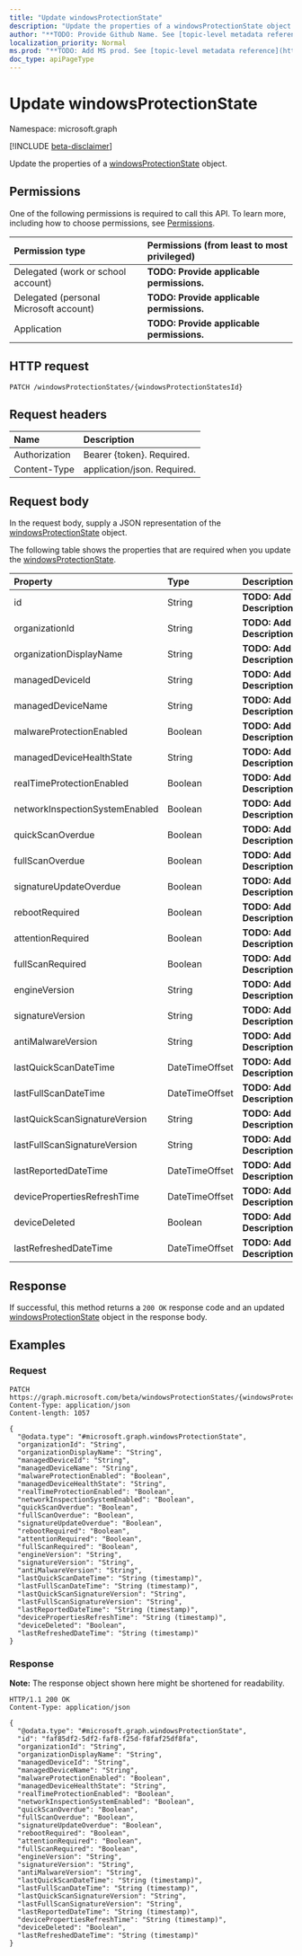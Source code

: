 ```yaml
---
title: "Update windowsProtectionState"
description: "Update the properties of a windowsProtectionState object."
author: "**TODO: Provide Github Name. See [topic-level metadata reference](https://msgo.azurewebsites.net/add/document/guidelines/metadata.html#topic-level-metadata)**"
localization_priority: Normal
ms.prod: "**TODO: Add MS prod. See [topic-level metadata reference](https://msgo.azurewebsites.net/add/document/guidelines/metadata.html#topic-level-metadata)**"
doc_type: apiPageType
---
```


# Update windowsProtectionState
Namespace: microsoft.graph

[!INCLUDE [beta-disclaimer](../../includes/beta-disclaimer.md)]

Update the properties of a [windowsProtectionState](../resources/windowsprotectionstate.md) object.

## Permissions
One of the following permissions is required to call this API. To learn more, including how to choose permissions, see [Permissions](/graph/permissions-reference).

|Permission type|Permissions (from least to most privileged)|
|:---|:---|
|Delegated (work or school account)|**TODO: Provide applicable permissions.**|
|Delegated (personal Microsoft account)|**TODO: Provide applicable permissions.**|
|Application|**TODO: Provide applicable permissions.**|

## HTTP request

<!-- {
  "blockType": "ignored"
}
-->
``` http
PATCH /windowsProtectionStates/{windowsProtectionStatesId}
```

## Request headers
|Name|Description|
|:---|:---|
|Authorization|Bearer {token}. Required.|
|Content-Type|application/json. Required.|

## Request body
In the request body, supply a JSON representation of the [windowsProtectionState](../resources/windowsprotectionstate.md) object.

The following table shows the properties that are required when you update the [windowsProtectionState](../resources/windowsprotectionstate.md).

|Property|Type|Description|
|:---|:---|:---|
|id|String|**TODO: Add Description**|
|organizationId|String|**TODO: Add Description**|
|organizationDisplayName|String|**TODO: Add Description**|
|managedDeviceId|String|**TODO: Add Description**|
|managedDeviceName|String|**TODO: Add Description**|
|malwareProtectionEnabled|Boolean|**TODO: Add Description**|
|managedDeviceHealthState|String|**TODO: Add Description**|
|realTimeProtectionEnabled|Boolean|**TODO: Add Description**|
|networkInspectionSystemEnabled|Boolean|**TODO: Add Description**|
|quickScanOverdue|Boolean|**TODO: Add Description**|
|fullScanOverdue|Boolean|**TODO: Add Description**|
|signatureUpdateOverdue|Boolean|**TODO: Add Description**|
|rebootRequired|Boolean|**TODO: Add Description**|
|attentionRequired|Boolean|**TODO: Add Description**|
|fullScanRequired|Boolean|**TODO: Add Description**|
|engineVersion|String|**TODO: Add Description**|
|signatureVersion|String|**TODO: Add Description**|
|antiMalwareVersion|String|**TODO: Add Description**|
|lastQuickScanDateTime|DateTimeOffset|**TODO: Add Description**|
|lastFullScanDateTime|DateTimeOffset|**TODO: Add Description**|
|lastQuickScanSignatureVersion|String|**TODO: Add Description**|
|lastFullScanSignatureVersion|String|**TODO: Add Description**|
|lastReportedDateTime|DateTimeOffset|**TODO: Add Description**|
|devicePropertiesRefreshTime|DateTimeOffset|**TODO: Add Description**|
|deviceDeleted|Boolean|**TODO: Add Description**|
|lastRefreshedDateTime|DateTimeOffset|**TODO: Add Description**|



## Response

If successful, this method returns a `200 OK` response code and an updated [windowsProtectionState](../resources/windowsprotectionstate.md) object in the response body.

## Examples

### Request
<!-- {
  "blockType": "request",
  "name": "update_windowsprotectionstate"
}
-->
``` http
PATCH https://graph.microsoft.com/beta/windowsProtectionStates/{windowsProtectionStatesId}
Content-Type: application/json
Content-length: 1057

{
  "@odata.type": "#microsoft.graph.windowsProtectionState",
  "organizationId": "String",
  "organizationDisplayName": "String",
  "managedDeviceId": "String",
  "managedDeviceName": "String",
  "malwareProtectionEnabled": "Boolean",
  "managedDeviceHealthState": "String",
  "realTimeProtectionEnabled": "Boolean",
  "networkInspectionSystemEnabled": "Boolean",
  "quickScanOverdue": "Boolean",
  "fullScanOverdue": "Boolean",
  "signatureUpdateOverdue": "Boolean",
  "rebootRequired": "Boolean",
  "attentionRequired": "Boolean",
  "fullScanRequired": "Boolean",
  "engineVersion": "String",
  "signatureVersion": "String",
  "antiMalwareVersion": "String",
  "lastQuickScanDateTime": "String (timestamp)",
  "lastFullScanDateTime": "String (timestamp)",
  "lastQuickScanSignatureVersion": "String",
  "lastFullScanSignatureVersion": "String",
  "lastReportedDateTime": "String (timestamp)",
  "devicePropertiesRefreshTime": "String (timestamp)",
  "deviceDeleted": "Boolean",
  "lastRefreshedDateTime": "String (timestamp)"
}
```


### Response
**Note:** The response object shown here might be shortened for readability.
<!-- {
  "blockType": "response",
  "truncated": true
}
-->
``` http
HTTP/1.1 200 OK
Content-Type: application/json

{
  "@odata.type": "#microsoft.graph.windowsProtectionState",
  "id": "faf85df2-5df2-faf8-f25d-f8faf25df8fa",
  "organizationId": "String",
  "organizationDisplayName": "String",
  "managedDeviceId": "String",
  "managedDeviceName": "String",
  "malwareProtectionEnabled": "Boolean",
  "managedDeviceHealthState": "String",
  "realTimeProtectionEnabled": "Boolean",
  "networkInspectionSystemEnabled": "Boolean",
  "quickScanOverdue": "Boolean",
  "fullScanOverdue": "Boolean",
  "signatureUpdateOverdue": "Boolean",
  "rebootRequired": "Boolean",
  "attentionRequired": "Boolean",
  "fullScanRequired": "Boolean",
  "engineVersion": "String",
  "signatureVersion": "String",
  "antiMalwareVersion": "String",
  "lastQuickScanDateTime": "String (timestamp)",
  "lastFullScanDateTime": "String (timestamp)",
  "lastQuickScanSignatureVersion": "String",
  "lastFullScanSignatureVersion": "String",
  "lastReportedDateTime": "String (timestamp)",
  "devicePropertiesRefreshTime": "String (timestamp)",
  "deviceDeleted": "Boolean",
  "lastRefreshedDateTime": "String (timestamp)"
}
```

